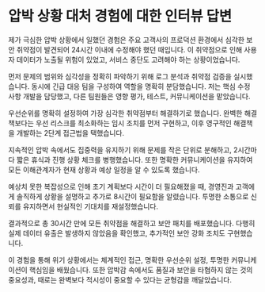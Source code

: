 # 압박 상황 대처 경험에 대한 인터뷰 답변

제가 극심한 압박 상황에서 일했던 경험은 주요 고객사의 프로덕션 환경에서 심각한 보안 취약점이 발견되어 24시간 이내에 수정해야 했던 때입니다. 이 취약점으로 인해 사용자 데이터가 노출될 위험이 있었고, 서비스 중단도 고려해야 하는 상황이었습니다.

먼저 문제의 범위와 심각성을 정확히 파악하기 위해 로그 분석과 취약점 검증을 실시했습니다. 동시에 긴급 대응 팀을 구성하여 역할을 명확히 분담했습니다. 저는 핵심 수정 사항 개발을 담당했고, 다른 팀원들은 영향 평가, 테스트, 커뮤니케이션을 맡았습니다.

우선순위를 명확히 설정하여 가장 심각한 취약점부터 해결하기로 했습니다. 완벽한 해결책보다는 우선 리스크를 최소화하는 임시 조치를 먼저 구현하고, 이후 영구적인 해결책을 개발하는 2단계 접근법을 택했습니다.

지속적인 압박 속에서도 집중력을 유지하기 위해 문제를 작은 단위로 분해하고, 2시간마다 짧은 휴식과 진행 상황 체크를 병행했습니다. 또한 명확한 커뮤니케이션을 유지하여 모든 이해관계자가 현재 상황과 예상 일정을 알 수 있도록 했습니다.

예상치 못한 복잡성으로 인해 초기 계획보다 시간이 더 필요해졌을 때, 경영진과 고객에게 솔직하게 상황을 설명하고 추가로 8시간이 필요함을 알렸습니다. 투명한 소통으로 신뢰를 유지하면서 현실적인 기대치를 재설정했습니다.

결과적으로 총 30시간 만에 모든 취약점을 해결하고 보안 패치를 배포했습니다. 다행히 실제 데이터 유출은 발생하지 않았음을 확인했고, 추가적인 보안 강화 조치도 구현했습니다.

이 경험을 통해 위기 상황에서는 체계적인 접근, 명확한 우선순위 설정, 투명한 커뮤니케이션이 핵심임을 배웠습니다. 또한 압박감 속에서도 품질과 보안을 타협하지 않는 것의 중요성과, 때로는 완벽보다 적시성이 중요할 수 있다는 균형감을 깨달았습니다.